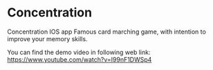 # Concentration
Concentration IOS app
Famous card marching game, with intention to improve your memory skills.


You can find the demo video in following web link: https://www.youtube.com/watch?v=I99nF1DWSp4
